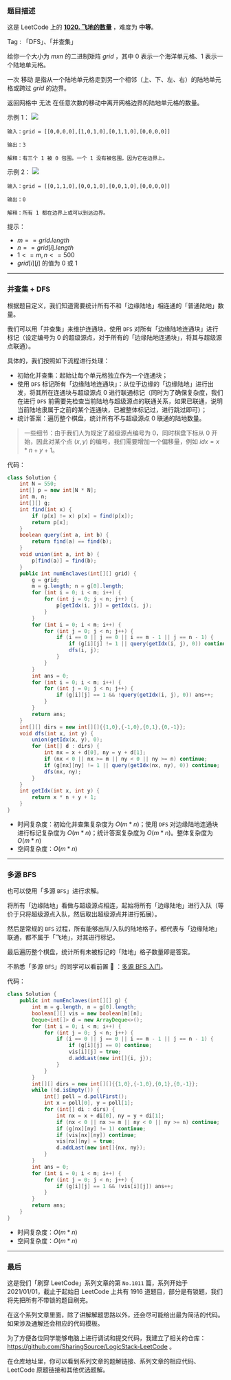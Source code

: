 ### 题目描述

这是 LeetCode 上的 **[1020. 飞地的数量](https://assets.leetcode.com/uploads/2021/02/18/enclaves1.jpg)** ，难度为 **中等**。

Tag : 「DFS」、「并查集」



给你一个大小为 $m x n$ 的二进制矩阵 $grid$ ，其中 $0$ 表示一个海洋单元格、$1$ 表示一个陆地单元格。

一次 移动 是指从一个陆地单元格走到另一个相邻（上、下、左、右）的陆地单元格或跨过 $grid$ 的边界。

返回网格中 无法 在任意次数的移动中离开网格边界的陆地单元格的数量。

示例 1：
![](https://assets.leetcode.com/uploads/2021/02/18/enclaves1.jpg)
```
输入：grid = [[0,0,0,0],[1,0,1,0],[0,1,1,0],[0,0,0,0]]

输出：3

解释：有三个 1 被 0 包围。一个 1 没有被包围，因为它在边界上。
```
示例 2：
![](https://assets.leetcode.com/uploads/2021/02/18/enclaves2.jpg)
```
输入：grid = [[0,1,1,0],[0,0,1,0],[0,0,1,0],[0,0,0,0]]

输出：0

解释：所有 1 都在边界上或可以到达边界。
```

提示：
* $m == grid.length$
* $n == grid[i].length$
* $1 <= m, n <= 500$
* $grid[i][j]$ 的值为 $0$ 或 $1$

---

### 并查集 + DFS

根据题目定义，我们知道需要统计所有不和「边缘陆地」相连通的「普通陆地」数量。

我们可以用「并查集」来维护连通块，使用 `DFS` 对所有「边缘陆地连通块」进行标记（设定编号为 $0$ 的超级源点，对于所有的「边缘陆地连通块」，将其与超级源点联通）。

具体的，我们按照如下流程进行处理：

* 初始化并查集：起始让每个单元格独立作为一个连通块；
* 使用 `DFS`  标记所有「边缘陆地连通块」：从位于边缘的「边缘陆地」进行出发，将其所在连通块与超级源点 $0$ 进行联通标记（同时为了确保复杂度，我们在进行 `DFS` 前需要先检查当前陆地与超级源点的联通关系，如果已联通，说明当前陆地隶属于之前的某个连通块，已被整体标记过，进行跳过即可）；
* 统计答案：遍历整个棋盘，统计所有不与超级源点 $0$ 联通的陆地数量。

> 一些细节：由于我们人为规定了超级源点编号为 $0$，同时棋盘下标从 $0$ 开始，因此对某个点 $(x, y)$ 的编号，我们需要增加一个偏移量，例如 $idx = x * n + y + 1$。

代码：
```Java
class Solution {
    int N = 550;
    int[] p = new int[N * N];
    int m, n;
    int[][] g;
    int find(int x) {
        if (p[x] != x) p[x] = find(p[x]);
        return p[x];
    }
    boolean query(int a, int b) {
        return find(a) == find(b);
    }
    void union(int a, int b) {
        p[find(a)] = find(b);
    }
    public int numEnclaves(int[][] grid) {
        g = grid;
        m = g.length; n = g[0].length;
        for (int i = 0; i < m; i++) {
            for (int j = 0; j < n; j++) {
                p[getIdx(i, j)] = getIdx(i, j);
            }
        }
        for (int i = 0; i < m; i++) {
            for (int j = 0; j < n; j++) {
                if (i == 0 || j == 0 || i == m - 1 || j == n - 1) {
                    if (g[i][j] != 1 || query(getIdx(i, j), 0)) continue;
                    dfs(i, j);
                }
            }
        }
        int ans = 0;
        for (int i = 0; i < m; i++) {
            for (int j = 0; j < n; j++) {
                if (g[i][j] == 1 && !query(getIdx(i, j), 0)) ans++;
            }
        }
        return ans;
    }
    int[][] dirs = new int[][]{{1,0},{-1,0},{0,1},{0,-1}};
    void dfs(int x, int y) {
        union(getIdx(x, y), 0);
        for (int[] d : dirs) {
            int nx = x + d[0], ny = y + d[1];
            if (nx < 0 || nx >= m || ny < 0 || ny >= n) continue;
            if (g[nx][ny] != 1 || query(getIdx(nx, ny), 0)) continue;
            dfs(nx, ny);
        }
    }
    int getIdx(int x, int y) {
        return x * n + y + 1;
    }
}
```
* 时间复杂度：初始化并查集复杂度为 $O(m * n)$；使用 `DFS` 对边缘陆地连通块进行标记复杂度为 $O(m * n)$；统计答案复杂度为 $O(m * n)$。整体复杂度为 $O(m * n)$
* 空间复杂度：$O(m * n)$

---

### 多源 BFS

也可以使用「多源 `BFS`」进行求解。

将所有「边缘陆地」看做与超级源点相连，起始将所有「边缘陆地」进行入队（等价于只将超级源点入队，然后取出超级源点并进行拓展）。

然后是常规的 `BFS` 过程，所有能够出队/入队的陆地格子，都代表与「边缘陆地」联通，都不属于「飞地」，对其进行标记。

最后遍历整个棋盘，统计所有未被标记的「陆地」格子数量即是答案。

不熟悉「多源 `BFS`」的同学可以看前置 🧀 ：[多源 BFS 入门](https://mp.weixin.qq.com/s?__biz=MzU4NDE3MTEyMA==&mid=2247487179&idx=1&sn=e30a662c03fba3861254dbcf3fb9d6f2&chksm=fd9ca5d4caeb2cc205804fd17a2ce86b25d0408adc3417e73154f59d37e7cb17e02374f5122c&token=1222269277&lang=zh_CN#rd)。

代码：
```Java
class Solution {
    public int numEnclaves(int[][] g) {
        int m = g.length, n = g[0].length;
        boolean[][] vis = new boolean[m][n];
        Deque<int[]> d = new ArrayDeque<>();
        for (int i = 0; i < m; i++) {
            for (int j = 0; j < n; j++) {
                if (i == 0 || j == 0 || i == m - 1 || j == n - 1) {
                    if (g[i][j] == 0) continue;
                    vis[i][j] = true;
                    d.addLast(new int[]{i, j});
                }
            }
        }
        int[][] dirs = new int[][]{{1,0},{-1,0},{0,1},{0,-1}};
        while (!d.isEmpty()) {
            int[] poll = d.pollFirst();
            int x = poll[0], y = poll[1];
            for (int[] di : dirs) {
                int nx = x + di[0], ny = y + di[1];
                if (nx < 0 || nx >= m || ny < 0 || ny >= n) continue;
                if (g[nx][ny] != 1) continue;
                if (vis[nx][ny]) continue;
                vis[nx][ny] = true;
                d.addLast(new int[]{nx, ny});
            }
        }
        int ans = 0;
        for (int i = 0; i < m; i++) {
            for (int j = 0; j < n; j++) {
                if (g[i][j] == 1 && !vis[i][j]) ans++;
            }
        }
        return ans;
    }
}
```
* 时间复杂度：$O(m * n)$
* 空间复杂度：$O(m * n)$

---

### 最后

这是我们「刷穿 LeetCode」系列文章的第 `No.1011` 篇，系列开始于 2021/01/01，截止于起始日 LeetCode 上共有 1916 道题目，部分是有锁题，我们将先把所有不带锁的题目刷完。

在这个系列文章里面，除了讲解解题思路以外，还会尽可能给出最为简洁的代码。如果涉及通解还会相应的代码模板。

为了方便各位同学能够电脑上进行调试和提交代码，我建立了相关的仓库：https://github.com/SharingSource/LogicStack-LeetCode 。

在仓库地址里，你可以看到系列文章的题解链接、系列文章的相应代码、LeetCode 原题链接和其他优选题解。

